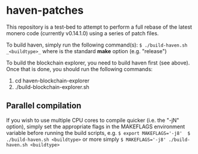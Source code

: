 haven-patches
=============

This repository is a test-bed to attempt to perform a full rebase of the latest monero code
(currently v0.14.1.0) using a series of patch files.

To build haven, simply run the following command(s):
`
$ ./build-haven.sh _<buildtype>_
`
where _<buildtype>_ is the standard **make** option (e.g. "release")

To build the blockchain explorer, you need to build haven first (see above). Once that is
done, you should run the following commands:

1. cd haven-blockchain-explorer
2. ./build-blockchain-explorer.sh

Parallel compilation
--------------------
If you wish to use multiple CPU cores to compile quicker (i.e. the "-jN" option), simply
set the appropriate flags in the MAKEFLAGS environment variable before running the
build scripts, e.g.
`
$ export MAKEFLAGS='-j8' 
$ ./build-haven.sh <buildtype>
`
or more simply
`
$ MAKEFLAGS='-j8' ./build-haven.sh <buildtype>
`